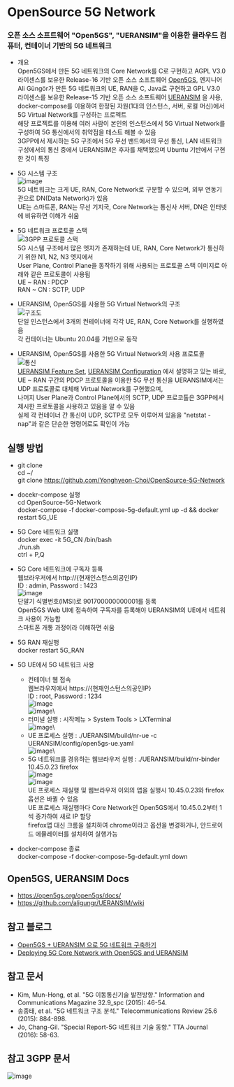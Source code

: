 # OpenSource 5G Network
### 오픈 소스 소프트웨어 "Open5GS", "UERANSIM"을 이용한 클라우드 컴퓨터, 컨테이너 기반의 5G 네트워크

* 개요\
  Open5GS에서 만든 5G 네트워크의 Core Network를 C로 구현하고 AGPL V3.0 라이센스를 보유한 Release-16 기반 오픈 소스 소프트웨어 [Open5GS](https://github.com/open5gs/open5gs), 
  엔지니어 Ali Güngör가 만든 5G 네트워크의 UE, RAN을 C, Java로 구현하고 GPL V3.0 라이센스를 보유한 Release-15 기반 오픈 소스 소프트웨어 [UERANSIM](https://github.com/aligungr/UERANSIM)
  을 사용, docker-compose를 이용하여 한정된 자원(1대의 인스턴스, 서버, 로컬 머신)에서 5G Virtual Network를 구성하는 프로젝트\
  해당 프로젝트를 이용해 여러 사람이 본인의 인스턴스에서 5G Virtual Network를 구성하여 5G 통신에서의 취약점을 테스트 해볼 수 있음\
  3GPP에서 제시하는 5G 구조에서 5G 무선 밴드에서의 무선 통신, LAN 네트워크 구성에서의 통신 중에서 UERANSIM은 후자를 채택했으며 Ubuntu 기반에서 구현한 것이 특징


* 5G 시스템 구조\
  ![image](https://user-images.githubusercontent.com/32658266/193646814-18032f94-d519-4759-9132-1dfcd2e25fd4.png)\
  5G 네트워크는 크게 UE, RAN, Core Network로 구분할 수 있으며, 외부 연동기관으로 DN(Data Network)가 있음\
  UE는 스마트폰, RAN는 무선 기지국, Core Network는 통신사 서버, DN은 인터넷에 비유하면 이해가 쉬움

* 5G 네트워크 프로토콜 스택\
  ![3GPP 프로토콜 스택](https://user-images.githubusercontent.com/32658266/193644002-26e5e092-aad9-4d31-b5b8-74eb7633d33c.png)\
  5G 시스템 구조에서 많은 엣지가 존재하는데 UE, RAN, Core Network가 통신하기 위한 N1, N2, N3 엣지에서\
  User Plane, Control Plane을 동작하기 위해 사용되는 프로토콜 스택 이미지로 아래와 같은 프로토콜이 사용됨\
  UE ~ RAN : PDCP\
  RAN ~ CN : SCTP, UDP

* UERANSIM, Open5GS를 사용한 5G Virtual Network의 구조\
  ![구조도](https://user-images.githubusercontent.com/32658266/193643130-ff254d69-9c0b-4e10-bf08-1498c1831d10.png)\
  단일 인스턴스에서 3개의 컨테이너에 각각 UE, RAN, Core Network를 실행하였음\
  각 컨테이너는 Ubuntu 20.04를 기반으로 동작

* UERANSIM, Open5GS를 사용한 5G Virtual Network의 사용 프로토콜\
  ![통신](https://user-images.githubusercontent.com/32658266/193643495-da3df861-e1eb-4f9e-a678-481a16e9e001.png)\
  [UERANSIM Feature Set](https://github.com/aligungr/UERANSIM/wiki/Feature-Set), [UERANSIM Configuration](https://github.com/aligungr/UERANSIM/wiki/Configuration)
  에서 설명하고 있는 바로, UE ~ RAN 구간의 PDCP 프로토콜을 이용한 5G 무선 통신을 UERANSIM에서는 UDP 프로토콜로 대체해 Virtual Network를 구현했으며,\
  나머지 User Plane과 Control Plane에서의 SCTP, UDP 프로코톨은 3GPP에서 제시한 프로토콜을 사용하고 있음을 알 수 있음\
  실제 각 컨테이너 간 통신이 UDP, SCTP로 모두 이루어져 있음을 "netstat -nap"과 같은 단순한 명령어로도 확인이 가능


## 실행 방법

* git clone\
  cd ~/\
  git clone https://github.com/Yonghyeon-Choi/OpenSource-5G-Network

* docekr-compose 실행\
  cd OpenSource-5G-Network\
  docker-compose -f docker-compose-5g-default.yml up -d && docker restart 5G_UE

* 5G Core 네트워크 실행\
  docker exec -it 5G_CN /bin/bash\
  ./run.sh\
  ctrl + P,Q
  
* 5G Core 네트워크에 구독자 등록\
  웹브라우저에서 http://{현재인스턴스의공인IP}\
  ID : admin, Password : 1423\
  ![image](https://user-images.githubusercontent.com/32658266/193664824-623758fb-1a04-4199-9a53-f7ef3e07f870.png)\
  단말기 식별번호(IMSI)로 901700000000001를 등록\
  Open5GS Web UI에 접속하여 구독자를 등록해야 UERANSIM의 UE에서 네트워크 사용이 가능함\
  스마트폰 개통 과정이라 이해하면 쉬움


* 5G RAN 재실행\
  docker restart 5G_RAN

* 5G UE에서 5G 네트워크 사용
  * 컨테이너 웹 접속\
  웹브라우저에서 https://{현재인스턴스의공인IP}\
  ID : root, Password : 1234\
  ![image](https://user-images.githubusercontent.com/32658266/193657612-9e0ce160-23d3-444d-9d69-a3bdb4875604.png)\
  ![image](https://user-images.githubusercontent.com/32658266/193657719-e002a27e-62de-43df-82ac-a3ca38117310.png)\
  * 터미널 실행 : 시작메뉴 > System Tools > LXTerminal\
  ![image](https://user-images.githubusercontent.com/32658266/193661387-c2e505b6-1d5c-4d84-9258-e5ea04db2a22.png)\
  * UE 프로세스 실행 : ./UERANSIM/build/nr-ue -c UERANSIM/config/open5gs-ue.yaml\
  ![image](https://user-images.githubusercontent.com/32658266/193661619-90bf692b-8113-4af0-a80d-04ffaebfaef8.png)\
  * 5G 네트워크를 경유하는 웹브라우저 실행 : ./UERANSIM/build/nr-binder 10.45.0.23 firefox\
  ![image](https://user-images.githubusercontent.com/32658266/193662300-82ca9619-3c7e-4be0-a245-1e633612e246.png)\
  ![image](https://user-images.githubusercontent.com/32658266/193662354-0001f086-95c1-4860-aec3-3dd1a0043e0c.png)\
  UE 프로세스 재실행 및 웹브라우저 이외의 앱을 실행시 10.45.0.23와 firefox 옵션은 바뀔 수 있음\
  UE 프로세스 재실행마다 Core Network인 Open5GS에서 10.45.0.2부터 1씩 증가하여 새로 IP 할당\
  firefox앱 대신 크롬을 설치하여 chrome이라고 옵션을 변경하거나, 안드로이드 에뮬레이터를 설치하여 실행가능

* docker-compose 종료\
  docker-compose -f docker-compose-5g-default.yml down

## Open5GS, UERANSIM Docs
* https://open5gs.org/open5gs/docs/
* https://github.com/aligungr/UERANSIM/wiki

## 참고 블로그
* [Open5GS + UERANSIM 으로 5G 네트워크 구축하기](https://frontjang.tistory.com/entry/Open5GC-UERANSIM-%EC%9C%BC%EB%A1%9C-5G-%EB%84%A4%ED%8A%B8%EC%9B%8C%ED%81%AC-%EA%B5%AC%EC%B6%95%ED%95%98%EA%B8%B0-1-%EA%B5%AC%EC%84%B1-%EB%B0%8F-%EC%84%A4%EC%B9%98?category=670780)
* [Deploying 5G Core Network with Open5GS and UERANSIM](https://medium.com/rahasak/5g-core-network-setup-with-open5gs-and-ueransim-cd0e77025fd7)

## 참고 문서
* Kim, Mun-Hong, et al. "5G 이동통신기술 발전방향." Information and Communications Magazine 32.9_spc (2015): 46-54.
* 송종태, et al. "5G 네트워크 구조 분석." Telecommunications Review 25.6 (2015): 884-898.
* Jo, Chang-Gil. "Special Report-5G 네트워크 기술 동향." TTA Journal (2016): 58-63.


## 참고 3GPP 문서
  ![image](https://user-images.githubusercontent.com/32658266/193656079-d9f016dc-20a1-4262-b04f-b3aaf3380700.png)
